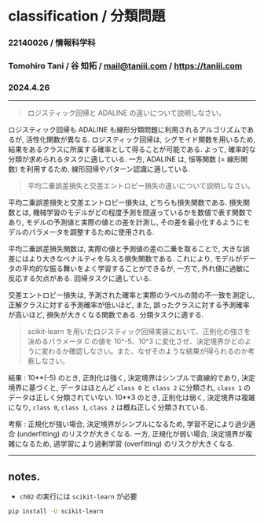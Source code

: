<script type="text/javascript" async src="https://cdnjs.cloudflare.com/ajax/libs/mathjax/2.7.7/MathJax.js?config=TeX-MML-AM_CHTML">
</script>
<script type="text/x-mathjax-config">
 MathJax.Hub.Config({
 tex2jax: {
 inlineMath: [['$', '$'] ],
 displayMath: [ ['$$','$$'], ["\\[","\\]"] ]
 }
 });
</script>

# classification / 分類問題

### 22140026 / 情報科学科

### Tomohiro Tani / 谷 知拓 / mail@taniii.com / https://taniii.com

### 2024.4.26

---

> ロジスティック回帰と ADALINE の違いについて説明しなさい。

ロジスティック回帰も ADALINE も線形分類問題に利用されるアルゴリズムであるが, 活性化関数が異なる.
ロジスティック回帰は, シグモイド関数を用いるため, 結果をあるクラスに所属する確率として得ることが可能である. よって, 確率的な分類が求められるタスクに適している.
一方, ADALINE は, 恒等関数 (= 線形関数) を利用するため, 線形回帰やパターン認識に適している.

> 平均二乗誤差損失と交差エントロピー損失の違いについて説明しなさい。

平均二乗誤差損失と交差エントロピー損失は, どちらも損失関数である.
損失関数とは, 機械学習のモデルがどの程度予測を間違っているかを数値で表す関数であり, モデルの予測値と実際の値との差を計測し, その差を最小化するようにモデルのパラメータを調整するために使用される.

平均二乗誤差損失関数は, 実際の値と予測値の差の二乗を取ることで, 大きな誤差にはより大きなペナルティを与える損失関数である. これにより, モデルがデータの平均的な振る舞いをよく学習することができるが, 一方で, 外れ値に過敏に反応する欠点がある. 回帰タスクに適している.

交差エントロピー損失は, 予測された確率と実際のラベルの間の不一致を測定し, 正解クラスに対する予測確率が低いほど, また, 誤ったクラスに対する予測確率が高いほど, 損失が大きくなる関数である. 分類タスクに適する.

> scikit-learn を用いたロジスティック回帰実装において、正則化の強さを決めるパラメータ C の値を 10^-5、10^3 に変化させ、決定境界がどのように変わるか確認しなさい。また、なぜそのような結果が得られるのか考察しなさい。

結果 :
10**(-5) のとき, 正則化は強く, 決定境界はシンプルで直線的であり, 決定境界に基づくと, データはほとんど `class 0` と `class 2` に分類され, `class 1` のデータは正しく分類されていない.
10**3 のとき, 正則化は弱く, 決定境界は複雑になり, `class 0`, `class 1`, `class 2` は概ね正しく分類されている.

考察 :
正規化が強い場合, 決定境界がシンプルになるため, 学習不足により過少適合 (underfitting) のリスクが大きくなる.
一方, 正規化が弱い場合, 決定境界が複雑になるため, 過学習により過剰学習 (overfitting) のリスクが大きくなる.

---

## notes.

- `ch02` の実行には `scikit-learn` が必要

```bash
pip install -U scikit-learn
```
